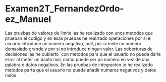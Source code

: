 # Examen2T_FernandezOrdo-ez_Manuel

Las pruebas de valores de limite las he realizado con unos metodos que prueban el codigo y en esas pruebas he realizado operaciones por si el usuario introduce un numero negativo, null, por si mete un numero demasiado grande y por si no introduce ningun valor.
Las coberturas de decisiones las he cubierto `con metodos para que el usuario no pueda darle error al meter un daato mal, como puede ser un numero en vez de una palabra o datos negativos.
En las pruebas de integracion te he realizado metodos parta que el usuario no pueda añadir numeros negativos y datos nulos
